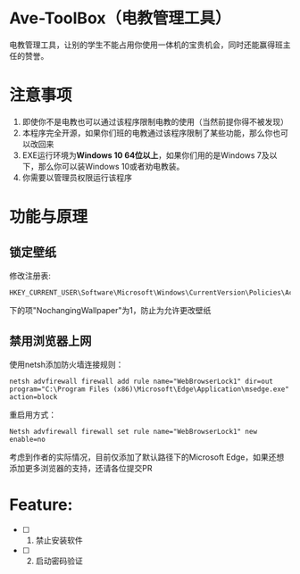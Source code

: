 # Ave-ToolBox（电教管理工具）

电教管理工具，让别的学生不能占用你使用一体机的宝贵机会，同时还能赢得班主任的赞誉。

# 注意事项

1. 即使你不是电教也可以通过该程序限制电教的使用（当然前提你得不被发现）
2. 本程序完全开源，如果你们班的电教通过该程序限制了某些功能，那么你也可以改回来
3. EXE运行环境为**Windows 10 64位以上**，如果你们用的是Windows 7及以下，那么你可以装Windows 10或者劝电教装。
4. 你需要以管理员权限运行该程序

# 功能与原理

## 锁定壁纸

修改注册表:

```
HKEY_CURRENT_USER\Software\Microsoft\Windows\CurrentVersion\Policies\ActiveDesktop
```

下的项"NochangingWallpaper"为1，防止为允许更改壁纸

## 禁用浏览器上网

使用netsh添加防火墙连接规则：

```
netsh advfirewall firewall add rule name="WebBrowserLock1" dir=out program="C:\Program Files (x86)\Microsoft\Edge\Application\msedge.exe" action=block
```

重启用方式：

```
Netsh advfirewall firewall set rule name="WebBrowserLock1" new enable=no
```

考虑到作者的实际情况，目前仅添加了默认路径下的Microsoft Edge，如果还想添加更多浏览器的支持，还请各位提交PR

# Feature:

- [ ] 1. 禁止安装软件
- [ ] 2. 启动密码验证